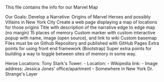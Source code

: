 This file contains the info for our Marvel Map

Our Goals:
  Develop a Narrative: Origins of Marvel Heroes and possibly Villains in New York City
  Create a web page displaying a map of locations for those origins
    Title with description of the narrative
    edge to edge map (no margin)
    15 places of memory
        Custom marker with custom interactive popup with name, image (open source), and link to wiki
    Custom basemap
    Files must be on Github Repository and published with GitHub Pages
    Extra points for using front end framework (Bootstrap)
    Super extra points for building a way to toggle between sites of memory in some way.
    
Heroe Locations:
   Tony Stark's Tower:
    - Location: 
    - Wikipedia link: 
    - Image address: 
   Jessica Jones' office/apartment
    - Somewhere in New York
   Dr. Strange's Layer
